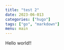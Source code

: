 ```yaml
---
title: "test 2"
date: 2023-06-013
categories: ["hugo"]
tags: ["go", "markdown"]
menu: main
---
```


Hello world!!
